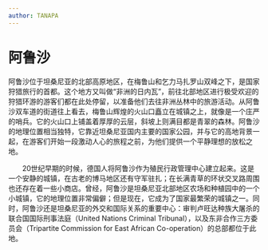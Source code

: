 ```yaml
---
author: TANAPA
---
```

# 阿鲁沙

阿鲁沙位于坦桑尼亚的北部高原地区，在梅鲁山和乞力马扎罗山双峰之下，是国家狩猎旅行的首都。这个地方又叫做“非洲的日内瓦”，前往北部地区进行极受欢迎的狩猎环游的游客们都在此处停留，以准备他们去往非洲丛林中的旅游活动。从阿鲁沙双车道的街道往上看去，梅鲁山辉煌的火山口矗立在城镇之上，就像是一个庄严的哨兵。它的火山口上铺盖着厚厚的云层，斜坡上则满目都是青翠的森林。阿鲁沙的地理位置相当独特，它靠近坦桑尼亚国内主要的国家公园，并与它的高地背景一起，在游客们开始一段激动人心的旅程之前，为他们提供一个平静理想的放松之地。 

　　20世纪早期的时候，德国人将阿鲁沙作为殖民行政管理中心建立起来。这是一个安静的城镇，在古老的博马地区还有守军驻扎；在长满青草的环状交叉路周围也还存在着一些小商店。曾经，阿鲁沙是坦桑尼亚北部地区农场和种植园中的一个小城镇，它的地理位置非常偏僻；但是现在，它成为了国家最繁荣的城镇之一。同时，阿鲁沙还是坦桑尼亚的外交和国际关系的重要中心：审判卢旺达种族大屠杀的联合国国际刑事法庭（United Nations Criminal Tribunal），以及东非合作三方委员会（Tripartite Commission for East African Co-operation）的总部都位于此地。